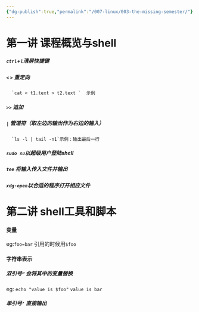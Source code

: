 ```yaml
---
{"dg-publish":true,"permalink":"/007-linux/003-the-missing-semester/"}
---
```



# 第一讲 课程概览与shell
##### `ctrl`+`l`清屏快捷键
##### `<` `>` 重定向
	  `cat < t1.text > t2.text `  示例
##### `>>` 追加
##### `|` 管道符（取左边的输出作为右边的输入）
	  `ls -l | tail -n1`示例：输出最后一行
##### `sudo su`以超级用户登陆shell
##### `tee` 将输入传入文件并输出
##### `xdg-open`以合适的程序打开相应文件

# 第二讲 shell工具和脚本
#### 变量
eg:`foo=bar`
引用的时候用`$foo`
#### 字符串表示
#####  双引号`“` 会将其中的变量替换 
eg: `echo "value is $foo"`
	`value is bar`
#####  单引号`’` 直接输出 
